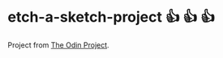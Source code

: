 # etch-a-sketch-project 👍 👍 👍

Project from [The Odin Project](https://www.theodinproject.com/courses/foundations/lessons/etch-a-sketch-project).

